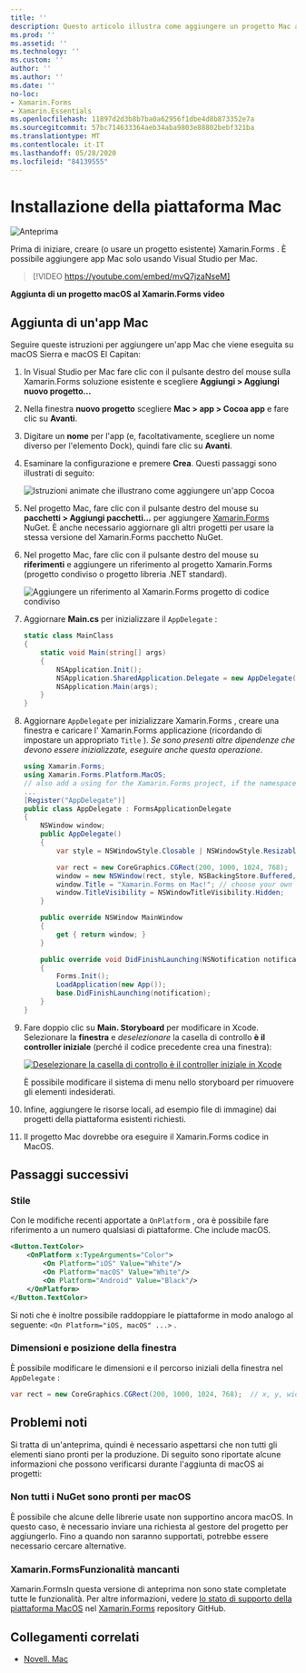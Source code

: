 ```yaml
---
title: ''
description: Questo articolo illustra come aggiungere un progetto Mac a un Xamarin.Forms progetto, che produrrà un'app in grado di funzionare in MacOS Sierra e MacOS El Capitan.
ms.prod: ''
ms.assetid: ''
ms.technology: ''
ms.custom: ''
author: ''
ms.author: ''
ms.date: ''
no-loc:
- Xamarin.Forms
- Xamarin.Essentials
ms.openlocfilehash: 11897d2d3b8b7ba0a62956f1dbe4d8b873352e7a
ms.sourcegitcommit: 57bc714633364aeb34aba9803e88802bebf321ba
ms.translationtype: MT
ms.contentlocale: it-IT
ms.lasthandoff: 05/28/2020
ms.locfileid: "84139555"
---
```

# <a name="mac-platform-setup"></a>Installazione della piattaforma Mac

![Anteprima](~/media/shared/preview.png)

Prima di iniziare, creare (o usare un progetto esistente) Xamarin.Forms . È possibile aggiungere app Mac solo usando Visual Studio per Mac.

> [!VIDEO https://youtube.com/embed/mvQ7jzaNseM]

**Aggiunta di un progetto macOS al Xamarin.Forms video**

## <a name="adding-a-mac-app"></a>Aggiunta di un'app Mac

Seguire queste istruzioni per aggiungere un'app Mac che viene eseguita su macOS Sierra e macOS El Capitan:

1. In Visual Studio per Mac fare clic con il pulsante destro del mouse sulla Xamarin.Forms soluzione esistente e scegliere **Aggiungi > Aggiungi nuovo progetto...**

2. Nella finestra **nuovo progetto** scegliere **Mac > app > Cocoa app** e fare clic su **Avanti**.

3. Digitare un **nome** per l'app (e, facoltativamente, scegliere un nome diverso per l'elemento Dock), quindi fare clic su **Avanti**.

4. Esaminare la configurazione e premere **Crea**. Questi passaggi sono illustrati di seguito:

    ![Istruzioni animate che illustrano come aggiungere un'app Cocoa](mac-images/add-macos-proj.gif)

5. Nel progetto Mac, fare clic con il pulsante destro del mouse su **pacchetti > Aggiungi pacchetti...** per aggiungere [Xamarin.Forms](https://www.nuget.org/packages/Xamarin.Forms/) NuGet. È anche necessario aggiornare gli altri progetti per usare la stessa versione del Xamarin.Forms pacchetto NuGet.

6. Nel progetto Mac, fare clic con il pulsante destro del mouse su **riferimenti** e aggiungere un riferimento al progetto Xamarin.Forms (progetto condiviso o progetto libreria .NET standard).

    ![Aggiungere un riferimento al Xamarin.Forms progetto di codice condiviso](mac-images/references-sml.png)

7. Aggiornare **Main.cs** per inizializzare il `AppDelegate` :

    ```csharp
    static class MainClass
    {
        static void Main(string[] args)
        {
            NSApplication.Init();
            NSApplication.SharedApplication.Delegate = new AppDelegate(); // add this line
            NSApplication.Main(args);
        }
    }
    ```

8. Aggiornare `AppDelegate` per inizializzare Xamarin.Forms , creare una finestra e caricare l' Xamarin.Forms applicazione (ricordando di impostare un appropriato `Title` ). _Se sono presenti altre dipendenze che devono essere inizializzate, eseguire anche questa operazione._

    ```csharp
    using Xamarin.Forms;
    using Xamarin.Forms.Platform.MacOS;
    // also add a using for the Xamarin.Forms project, if the namespace is different to this file
    ...
    [Register("AppDelegate")]
    public class AppDelegate : FormsApplicationDelegate
    {
        NSWindow window;
        public AppDelegate()
        {
            var style = NSWindowStyle.Closable | NSWindowStyle.Resizable | NSWindowStyle.Titled;

            var rect = new CoreGraphics.CGRect(200, 1000, 1024, 768);
            window = new NSWindow(rect, style, NSBackingStore.Buffered, false);
            window.Title = "Xamarin.Forms on Mac!"; // choose your own Title here
            window.TitleVisibility = NSWindowTitleVisibility.Hidden;
        }

        public override NSWindow MainWindow
        {
            get { return window; }
        }

        public override void DidFinishLaunching(NSNotification notification)
        {
            Forms.Init();
            LoadApplication(new App());
            base.DidFinishLaunching(notification);
        }
    }
    ```

9. Fare doppio clic su **Main. Storyboard** per modificare in Xcode. Selezionare la **finestra** e _deselezionare_ la casella di controllo **è il controller iniziale** (perché il codice precedente crea una finestra):

    [![Deselezionare la casella di controllo è il controller iniziale in Xcode](mac-images/xcode-init-controller-sml.png)](mac-images/xcode-init-controller.png#lightbox)

    È possibile modificare il sistema di menu nello storyboard per rimuovere gli elementi indesiderati.

10. Infine, aggiungere le risorse locali, ad esempio file di immagine) dai progetti della piattaforma esistenti richiesti.

11. Il progetto Mac dovrebbe ora eseguire il Xamarin.Forms codice in MacOS.

## <a name="next-steps"></a>Passaggi successivi

### <a name="styling"></a>Stile

Con le modifiche recenti apportate a `OnPlatform` , ora è possibile fare riferimento a un numero qualsiasi di piattaforme. Che include macOS.

```xml
<Button.TextColor>
    <OnPlatform x:TypeArguments="Color">
        <On Platform="iOS" Value="White"/>
        <On Platform="macOS" Value="White"/>
        <On Platform="Android" Value="Black"/>
    </OnPlatform>
</Button.TextColor>
```

Si noti che è inoltre possibile raddoppiare le piattaforme in modo analogo al seguente: `<On Platform="iOS, macOS" ...>` .

### <a name="window-size-and-position"></a>Dimensioni e posizione della finestra

È possibile modificare le dimensioni e il percorso iniziali della finestra nel `AppDelegate` :

```csharp
var rect = new CoreGraphics.CGRect(200, 1000, 1024, 768);  // x, y, width, height
```

## <a name="known-issues"></a>Problemi noti

Si tratta di un'anteprima, quindi è necessario aspettarsi che non tutti gli elementi siano pronti per la produzione. Di seguito sono riportate alcune informazioni che possono verificarsi durante l'aggiunta di macOS ai progetti:

### <a name="not-all-nugets-are-ready-for-macos"></a>Non tutti i NuGet sono pronti per macOS

È possibile che alcune delle librerie usate non supportino ancora macOS. In questo caso, è necessario inviare una richiesta al gestore del progetto per aggiungerlo. Fino a quando non saranno supportati, potrebbe essere necessario cercare alternative.

### <a name="missing-xamarinforms-features"></a>Xamarin.FormsFunzionalità mancanti

Xamarin.FormsIn questa versione di anteprima non sono state completate tutte le funzionalità. Per altre informazioni, vedere [lo stato di supporto della piattaforma MacOS](https://github.com/xamarin/Xamarin.Forms/wiki/Platform-Support-macOS-Status) nel [Xamarin.Forms](https://github.com/xamarin/Xamarin.Forms) repository GitHub.

## <a name="related-links"></a>Collegamenti correlati

- [Novell. Mac](~/mac/index.yml)
